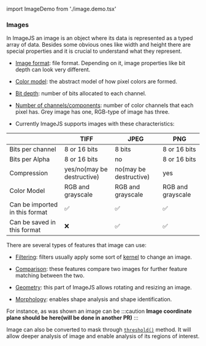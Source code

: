 import ImageDemo from './image.demo.tsx'

### Images

In ImageJS an image is an object where its data is represented as a typed array of data.
Besides some obvious ones like width and height there are special properties and it is crucial to understand what they represent.

- [Image format](../Glossary.md#image-format 'internal link on glossary'): file format. Depending on it, image properties like bit depth can look very different.

- [Color model](../Glossary.md#color-model 'internal link on glossary'): the abstract model of how pixel colors are formed.

- [Bit depth](../Glossary.md#bit-depth 'internal link on glossary'): number of bits allocated to each channel.

- [Number of channels/components](../Glossary.md#channel 'internal link on glossary'): number of color channels that each pixel has. Grey image has one, RGB-type of image has three.

- Currently ImageJS supports images with these characteristics:

|                                | TIFF                       | JPEG                   | PNG               |
| ------------------------------ | -------------------------- | ---------------------- | ----------------- |
| Bits per channel               | 8 or 16 bits               | 8 bits                 | 8 or 16 bits      |
| Bits per Alpha                 | 8 or 16 bits               | no                     | 8 or 16 bits      |
| Compression                    | yes/no(may be destructive) | no(may be destructive) | yes               |
| Color Model                    | RGB and grayscale          | RGB and grayscale      | RGB and grayscale |
| Can be imported in this format | &#9989;                    | &#9989;                | &#9989;           |
| Can be saved in this format    | &#10060;                   | &#9989;                | &#9989;           |

There are several types of features that image can use:

- [Filtering](../Features/Filters/Filters.md 'internal link on filters'): filters usually apply some sort of [kernel](../Glossary.md#kernel 'internal link on kernel') to change an image.

- [Comparison](../Features/Comparison/Comparison.md 'internal link on comparison'): these features compare two images for further feature matching between the two.

- [Geometry](../Features/Geometry/Geometry.md 'internal link on geometry'): this part of ImageJS allows rotating and resizing an image.

- [Morphology](../Features/Morphology/Morphology.md 'internal link on morphology'): enables shape analysis and shape identification.

For instance, as was shown an image can be
:::caution
**Image coordinate plane should be here(will be done in another PR)**
:::

<ImageDemo />

Image can also be converted to mask through [`threshold()`](../Features/Operations/threshold.md 'internal link on threshold') method. It will allow deeper analysis of image and enable analysis of its regions of interest.
